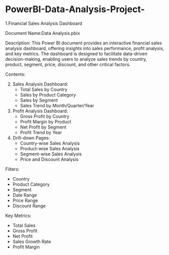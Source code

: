 # PowerBI-Data-Analysis-Project-

1.Financial Sales Analysis Dashboard

Document Name:Data Analysis.pbix

Description: This Power BI document provides an interactive financial sales analysis dashboard, offering insights into sales performance, profit analysis, and key metrics. The dashboard is designed to facilitate data-driven decision-making, enabling users to analyze sales trends by country, product, segment, price, discount, and other critical factors.

Contents:

2. Sales Analysis Dashboard:
    - Total Sales by Country
    - Sales by Product Category
    - Sales by Segment
    - Sales Trend by Month/Quarter/Year
3. Profit Analysis Dashboard:
    - Gross Profit by Country
    - Profit Margin by Product
    - Net Profit by Segment
    - Profit Trend by Year
4. Drill-down Pages:
    - Country-wise Sales Analysis
    - Product-wise Sales Analysis
    - Segment-wise Sales Analysis
    - Price and Discount Analysis

Filters:

- Country
- Product Category
- Segment
- Date Range 
- Price Range
- Discount Range

Key Metrics:

- Total Sales
- Gross Profit
- Net Profit
- Sales Growth Rate
- Profit Margin
